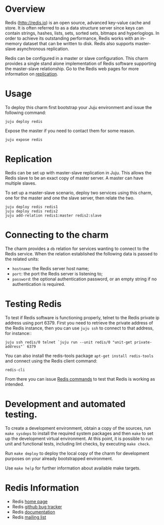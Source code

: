 # Overview

Redis (<http://redis.io>) is an open source, advanced key-value cache and
store. It is often referred to as a data structure server since keys can
contain strings, hashes, lists, sets, sorted sets, bitmaps and hyperloglogs.
In order to achieve its outstanding performance, Redis works with an in-memory
dataset that can be written to disk. Redis also supports master-slave
asynchronous replication.

Redis can be configured in a master or slave configuration.  This charm
provides a single stand alone implementation of Redis software supporting the
master-slave relationship. Go to the Redis web pages for more information on
[replication](http://redis.io/topics/replication).

# Usage

To deploy this charm first bootstrap your Juju environment and issue the
following command:

    juju deploy redis

Expose the master if you need to contact them for some reason.

    juju expose redis

# Replication

Redis can be set up with master-slave replication in Juju.  This allows the
Redis slave to be an exact copy of master server.  A master can have multiple
slaves.

To set up a master-slave scenario, deploy two services using this charm, one
for the master and one the slave server, then relate the two.

    juju deploy redis redis1
    juju deploy redis redis2
    juju add-relation redis1:master redis2:slave

# Connecting to the charm

The charm provides a `db` relation for services wanting to connect to the Redis
service. When the relation established the following data is passed to the
related units:

- `hostname`: the Redis server host name;
- `port`: the port the Redis server is listening to;
- `password`: the optional authentication password, or an empty string if no
  authentication is required.

# Testing Redis

To test if Redis software is functioning properly, telnet to the Redis private
ip address using port 6379. First you need to retrieve the private address of
the Redis instance, then you can use `juju ssh` to connect to that address,
for instance::

    juju ssh redis/0 telnet `juju run --unit redis/0 "unit-get private-address"` 6379

You can also install the redis-tools package `apt-get install redis-tools`
and connect using the Redis client command:

    redis-cli

From there you can issue [Redis commands](http://redis.io/commands) to test
that Redis is working as intended.

# Development and automated testing.

To create a development environment, obtain a copy of the sources, run
`make sysdeps` to install the required system packages and then `make` to set
up the development virtual environment. At this point, it is possible to run
unit and functional tests, including lint checks, by executing `make check`.

Run `make deploy` to deploy the local copy of the charm for development
purposes on your already bootstrapped environment.

Use `make help` for further information about available make targets.

# Redis Information

- Redis [home page](http://redis.io/)
- Redis [github bug tracker](https://github.com/antirez/redis/issues)
- Redis [documentation](http://redis.io/documentation)
- Redis [mailing list](http://groups.google.com/group/redis-db)
